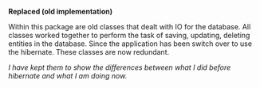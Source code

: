 **Replaced (old implementation)**

Within this package are old classes that dealt with IO for the database.
All classes worked together to perform the task of saving, updating, deleting entities in the 
database. Since the application has been switch over to use the hibernate. These classes are now
redundant. 

_I have kept them to show the differences between what I did before hibernate and
what I am doing now._ 